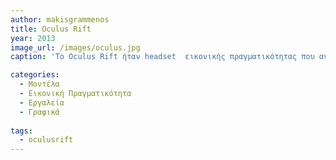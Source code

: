```yaml
---
author: makisgrammenos
title: Oculus Rift
year: 2013
image_url: /images/oculus.jpg
caption: 'Το Oculus Rift ήταν headset  εικονικής πραγματικότητας που αναπτύχθηκε απο την Oculus.Η ανάπτυξη του ξεκίνησε το 2012 οπού μέσω ενός kickstarter campaign η τότε startup  εξασφάλησε περίπου 2.5 εκατομμύρια δολάρια.Το 2016 η oculus εξαγοράστηκε απο το Facebook για 2 δισεκατομμύρια δολάρια που κράτησε εν ζωή την το headset μέχρι το2021'

categories:
  - Μοντέλα
  - Εικονική Πραγματικότητα
  - Εργαλεία
  - Γραφικά
  
tags:
  - oculusrift 
---
```

